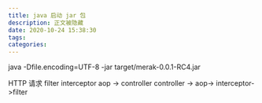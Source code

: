 ```yaml
---
title: java 启动 jar 包
description: 正文被隐藏
date: 2020-10-24 15:38:30
tags:
categories:
---
```


java -Dfile.encoding=UTF-8  -jar target/merak-0.0.1-RC4.jar


HTTP 请求
filter interceptor aop -> controller 
controller -> aop-> interceptor->filter